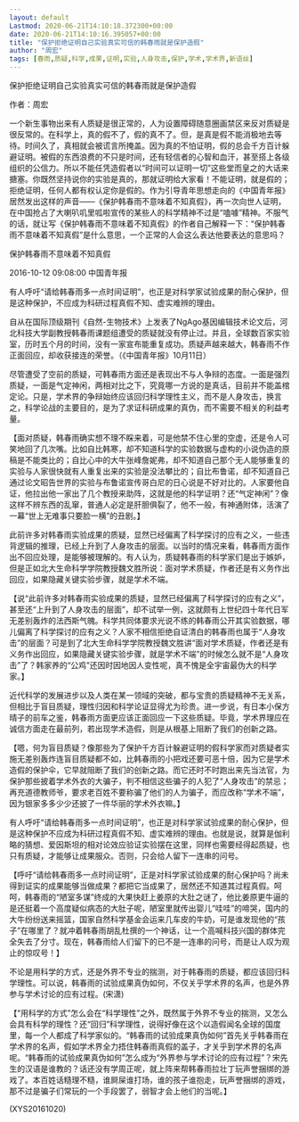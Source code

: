 ```yaml
---
layout: default
Lastmod: 2020-06-21T14:10:18.372300+00:00
date: 2020-06-21T14:10:16.395057+00:00
title: "保护拒绝证明自己实验真实可信的韩春雨就是保护造假"
author: "周宏"
tags: [春雨,质疑,科学,成果,证明,实验,人身攻击,保护,学术,学术界,新语丝]
---
```


保护拒绝证明自己实验真实可信的韩春雨就是保护造假

作者：周宏

一个新生事物出来有人质疑是很正常的，人为设置障碍随意圈画禁区来反对质疑是很反常的。在科学上，真的假不了，假的真不了。但，是真是假不能消极地去等待。时间久了，真相就会被谎言所掩盖。因为真的不怕证明，假的总会千方百计躲避证明。被假的东西浪费的不只是时间，还有轻信者的心智和血汗，甚至搭上各级组织的公信力。所以不能任凭造假者以“时间可以证明一切”这些堂而皇之的大话来搪塞。你既然坚持说你的实验是真的，那就证明给大家看！不能证明，就是假的；拒绝证明，任何人都有权认定你是假的。作为引导青年思想走向的《中国青年报》居然发出这样的声音——《保护韩春雨不意味着不知真假》，再一次向世人证明，在中国抢占了大喇叭叽里呱啦宣传的某些人的科学精神不过是“嗑噱”精神。不服气的话，就让写《保护韩春雨不意味着不知真假》的作者自己解释一下：“保护韩春雨不意味着不知真假”是什么意思，一个正常的人会这么表达他要表达的意思吗？

保护韩春雨不意味着不知真假

2016-10-12 09:08:00 中国青年报

有人呼吁“请给韩春雨多一点时间证明”，也正是对科学家试验成果的耐心保护，但是这种保护，不应成为科研过程真假不知、虚实难辨的理由。

自从在国际顶级期刊《自然-生物技术》上发表了NgAgo基因编辑技术论文后，河北科技大学副教授韩春雨课题组遭受的质疑就没有停止过。并且，全球数百家实验室，历时五个月的时间，没有一家宣布能重复成功。质疑声越来越大，韩春雨不作正面回应，却收获接连的荣誉。（《中国青年报》10月11日）

尽管遭受了空前的质疑，可韩春雨方面还是表现出不与人争辩的态度。一面是强烈质疑，一面是气定神闲，两相对比之下，究竟哪一方说的是真话，目前并不能盖棺定论。只是，学术界的争辩始终应该回归科学理性主义，而不是人身攻击，换言之，科学论战的主要目的，是为了求证科研成果的真伪，而不需要不相关的利益考量。

【面对质疑，韩春雨确实想不理不睬来着，可是他禁不住心里的空虚，还是令人可笑地回了几次嘴。比如自比韩寒，却不知道科学的实验数据与虚构的小说伪造的原稿是不能类比的；自比心中的大牛张峰詹妮弗，却不知道自己那个无人能够重复的实验与人家很快就有人重复出来的实验是没法攀比的；自比布鲁诺，却不知道自己通过论文昭告世界的实验与布鲁诺宣传哥白尼的日心说是不好对比的。人家要他自证，他拉出他一家出了几个教授来助阵，这就是他的科学证明？还“气定神闲”？像这样不辨东西的乱窜，普通人必定是肝胆俱裂了，他不一般，有神通附体，活演了一幕“世上无难事只要脸一横”的丑剧。】

此前许多对韩春雨实验成果的质疑，显然已经偏离了科学探讨的应有之义，一些违背逻辑的推理，已经上升到了人身攻击的层面。以当时的情况来看，韩春雨方面作出不回应处理，是能够被理解的。有人认为，质疑韩春雨的科学家们是出于嫉妒，但是正如北大生命科学学院教授魏文胜所说：面对学术质疑，作者还是有义务作出回应，如果隐藏关键实验步骤，就是学术不端。

【说“此前许多对韩春雨实验成果的质疑，显然已经偏离了科学探讨的应有之义”，甚至还“上升到了人身攻击的层面”，却不试举一例，这就颇有上世纪四十年代日军无差别轰炸的法西斯气魄。科学共同体要求光说不练的韩春雨公开其实验数据，哪儿偏离了科学探讨的应有之义？人家不相信拒绝自证清白的韩春雨也属于“人身攻击”的层面？可是到了北大生命科学学院教授魏文胜讲“面对学术质疑，作者还是有义务作出回应，如果隐藏关键实验步骤，就是学术不端”的时候怎么就不是“人身攻击”了？韩家养的“公鸡”还因时因地因人变性呢，真不愧是全宇宙最伪大的科学家。】

近代科学的发展进步以及人类在某一领域的突破，都与宝贵的质疑精神不无关系，但相比于盲目质疑，理性归因和科学论证显得尤为珍贵。进一步说，有日本小保方晴子的前车之鉴，韩春雨方面更应该正面回应一下这些质疑。毕竟，学术界理应在诚信方面走在最前列，若出现学术造假，则是从根基上阻断了我们的创新之路。

【嗯，何为盲目质疑？像那些为了保护千方百计躲避证明的假科学家而对质疑者实施无差别轰炸连盲目质疑都不如，比韩春雨的小把戏还要可恶十倍，因为它是学术造假的保护伞，它早就阻断了我们的创新之路。而它还时不时跑出来先当法官，为保护那些披着学术外衣的大骗子，判不相信这些骗子的人犯了“人身攻击”的禁忌；再充道德教师爷，要求老百姓不要称骗了他们的人为骗子，而应改称“学术不端”，因为银家多多少少还披了一件华丽的学术外衣嘛。】

有人呼吁“请给韩春雨多一点时间证明”，也正是对科学家试验成果的耐心保护，但是这种保护不应成为科研过程真假不知、虚实难辨的理由。也就是说，就算是伽利略的猜想、爱因斯坦的相对论效应验证实验摆在这里，同样也需要经得起质疑，也只有质疑，才能够让成果服众。否则，只会给人留下一连串的问号。

【呼吁“请给韩春雨多一点时间证明”，正是对科学家试验成果的耐心保护吗？尚未得到证实的成果能够当做成果？都把它当成果了，居然还不知道其过程真假。呵呵，韩春雨的“陋室多谋”终成的大果快赶上姜原的大肚之谜了，他比姜原更牛逼的是还挺着一个高度疑似病态的大肚子呢，陋室里就传出婴儿“哇哇”的啼哭，国内的大牛纷纷送来摇篮，国家自然科学基金会运来几车皮的牛奶，可是谁发现他的“孩子”在哪里了？就冲着韩春雨胡乱杜撰的一个神话，让一个高喊科技兴国的群体完全失去了分寸。现在，韩春雨给人们留下的已不是一连串的问号，而是让人叹为观止的惊叹号！】

不论是用科学的方式，还是外界不专业的揣测，对于韩春雨的质疑，都应该回归科学理性。可以说，韩春雨的试验成果真伪如何，不仅关乎学术界的名声，也是外界参与学术讨论的应有过程。(宋潇)

【“用科学的方式”怎么会在“科学理性”之外，既然属于外界不专业的揣测，又怎么会具有科学的理性？还“回归”科学理性，说得好像在这个以造假闻名全球的国度里，每一个人都成了科学家似的。“韩春雨的试验成果真伪如何”首先关乎韩春雨在学术界的名声，假如学术界全力捂住韩春雨真假的盖子，才关乎到学术界的名声呢。“韩春雨的试验成果真伪如何”怎么成为“外界参与学术讨论的应有过程”？宋先生的汉语是谁教的？话还没有学周正呢，就上阵来帮韩春雨拉壮丁玩声誉捆绑的游戏了。本百姓话糙理不糙，谁屙屎谁打场，谁的孩子谁抱走，玩声誉捆绑的游戏，那不过是骗子们常玩的一个手段罢了，弱智才会上他们的当呢。】

(XYS20161020)

